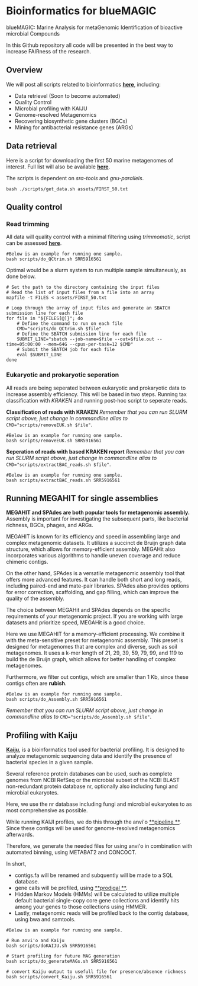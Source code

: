# Bioinformatics for blueMAGIC
blueMAGIC: Marine Analysis for metaGenomic Identification of bioactive microbial Compounds

In this Github repository all code will be presented in the best way to increase FAIRness of the research.

## Overview
We will post all scripts related to bioinformatics [**here**](https://github.com/JacobAgerbo/blueMAGIC/), including: 

- Data retrievel (Soon to become automated)
- Quality Control
- Microbial profiling with KAIJU
- Genome-resolved Metagenomics
- Recovering biosynthetic gene clusters (BGCs)
- Mining for antibacterial resistance genes (ARGs)

## Data retrieval

Here is a script for downloading the first 50 marine metagenomes of interest. Full list will also be available [**here**](https://github.com/JacobAgerbo/blueMAGIC/tree/main/01_Bioinformatic/assets/ALL_ACCESSIONS.TXT).

The scripts is dependent on *sra-tools* and *gnu-parallels*.

```{bash}
bash ./scripts/get_data.sh assets/FIRST_50.txt
```

## Quality control
### Read trimming
All data will quality control with a minimal filtering using *trimmomatic*, script can be assessed [**here**](https://github.com/JacobAgerbo/blueMAGIC/tree/main/01_Bioinformatic/scripts/do_QCtrim.sh).

```{bash}
#Below is an example for running one sample.
bash scripts/do_QCtrim.sh SRR5916561
```

Optimal would be a slurm system to run multiple sample simultaneusly, as done below. 
```{bash}
# Set the path to the directory containing the input files
# Read the list of input files from a file into an array
mapfile -t FILES < assets/FIRST_50.txt

# Loop through the array of input files and generate an SBATCH submission line for each file
for file in "${FILES[@]}"; do
    # Define the command to run on each file
    CMD="scripts/do_QCtrim.sh $file"
    # Define the SBATCH submission line for each file
    SUBMIT_LINE="sbatch --job-name=$file --out=$file.out --time=05:00:00 --mem=64G --cpus-per-task=12 $CMD"
    # Submit the SBATCH job for each file
    eval $SUBMIT_LINE
done
```
### Eukaryotic and prokaryotic seperation

All reads are being seperated between eukaryotic and prokaryotic data to increase assembly efficiency. 
This will be based in two steps. Running tax classification with *KRAKEN* and running post-hoc script to seperate reads.

**Classification of reads with KRAKEN**
*Remember that you can run SLURM script above, just change in commandline alias to* `CMD="scripts/removeEUK.sh $file"`. 

```{bash}
#Below is an example for running one sample.
bash scripts/removeEUK.sh SRR5916561
```

**Seperation of reads with based KRAKEN report**
*Remember that you can run SLURM script above, just change in commandline alias to* `CMD="scripts/extractBAC_reads.sh $file"`.

```{bash}
#Below is an example for running one sample.
bash scripts/extractBAC_reads.sh SRR5916561
```
## Running MEGAHIT for single assemblies

**MEGAHIT and SPAdes are both popular tools for metagenomic assembly.**
Assembly is important for investigating the subsequent parts, like bacterial richness, BGCs, phages, and ARGs. 

MEGAHIT is known for its efficiency and speed in assembling large and complex metagenomic datasets. It utilizes a succinct de Bruijn graph data structure, which allows for memory-efficient assembly. MEGAHit also incorporates various algorithms to handle uneven coverage and reduce chimeric contigs.

On the other hand, SPAdes is a versatile metagenomic assembly tool that offers more advanced features. It can handle both short and long reads, including paired-end and mate-pair libraries. SPAdes also provides options for error correction, scaffolding, and gap filling, which can improve the quality of the assembly.

The choice between MEGAHit and SPAdes depends on the specific requirements of your metagenomic project. If you are working with large datasets and prioritize speed, MEGAHit is a good choice. 

Here we use MEGAHIT for a memory-efficient processing. We combine it with the meta-sensitive preset for metagenomic assembly. This preset is designed for metagenomes that are complex and diverse, such as soil metagenomes. It uses a k-mer length of 21, 29, 39, 59, 79, 99, and 119 to build the de Bruijn graph, which allows for better handling of complex metagenomes. 

Furthermore, we filter out contigs, which are smaller than 1 Kb, since these contigs often are **rubish**. 

```{bash}
#Below is an example for running one sample.
bash scripts/do_Assembly.sh SRR5916561
```
*Remember that you can run SLURM script above, just change in commandline alias to* `CMD="scripts/do_Assembly.sh $file"`.

## Profiling with Kaiju
[**Kaiju**](https://bioinformatics-centre.github.io/kaiju/), is a bioinformatics tool used for bacterial profiling. It is designed to analyze metagenomic sequencing data and identify the presence of bacterial species in a given sample.

Several reference protein databases can be used, such as complete genomes from NCBI RefSeq or the microbial subset of the NCBI BLAST non-redundant protein database nr, optionally also including fungi and microbial eukaryotes.

Here, we use the nr database including fungi and microbial eukaryotes to as most comprehensive as possible. 

While running KAIJI profiles, we do this through the anvi'o [**pipeline **](https://merenlab.org/2016/06/18/importing-taxonomy/). Since these contigs will be used for genome-resolved metagenomics afterwards. 

Therefore, we generate the needed files for using anvi'o in combination with automated binning, using METABAT2 and CONCOCT.

In short, 
- contigs.fa will be renamed and subquently will be made to a SQL database.
- gene calls will be profiled, using [**prodigal **](https://github.com/hyattpd/Prodigal).
- Hidden Markov Models (HMMs) will be calculated to utilize multiple default bacterial single-copy core gene collections and identify hits among your genes to those collections using HMMER.
- Lastly, metagenomic reads will be profiled back to the contig database, using bwa and samtools. 

```{bash}
#Below is an example for running one sample.

# Run anvi'o and Kaiju
bash scripts/doKAIJU.sh SRR5916561

# Start profiling for future MAG generation
bash scripts/do_generateMAGs.sh SRR5916561

# convert Kaiju output to usefull file for presence/absence richness
bash scripts/convert_Kaiju.sh SRR5916561
```

 
